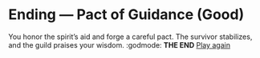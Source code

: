 # Ending — Pact of Guidance (Good)

You honor the spirit’s aid and forge a careful pact. The survivor stabilizes, and the guild praises your wisdom.
:godmode:
**THE END**
[Play again](../_start-here.md)
